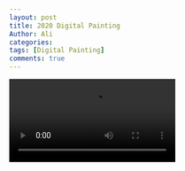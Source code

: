 ```yaml
---
layout: post
title: 2020 Digital Painting
Author: Ali
categories: 
tags: [Digital Painting]
comments: true
---
```




<video src='https://photovideo.photo.qq.com/1074_0b5332k5qdqar4agitxw5bptfxqe3bpabyka.f0.mp4?dis_k=efe7609ec03c574e6f98da11fd06fe4d&dis_t=1649850669&vuin=244660608'></video>
